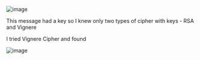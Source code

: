 ![image](https://github.com/biku34/CTF_writeups/assets/117967710/47378b8a-14f5-4792-924c-3ae3b1fe2d85)

This message had a key so I knew only two types of cipher with keys - RSA and Vignere

I tried Vignere Cipher and found 

![image](https://github.com/biku34/CTF_writeups/assets/117967710/ba5d4b8d-858f-49ec-bb64-63737a1a33ca)
